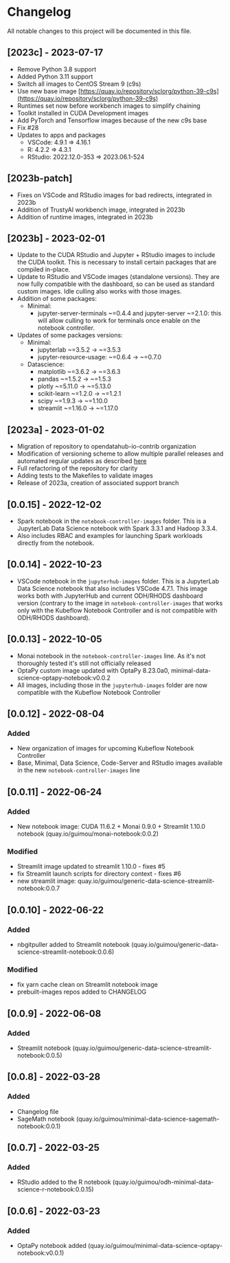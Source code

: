 # Changelog

All notable changes to this project will be documented in this file.

## [2023c] - 2023-07-17

- Remove Python 3.8 support
- Added Python 3.11 support
- Switch all images to CentOS Stream 9 (c9s)
- Use new base image [https://quay.io/repository/sclorg/python-39-c9s](https://quay.io/repository/sclorg/python-39-c9s)
- Runtimes set now before workbench images to simplify chaining
- Toolkit installed in CUDA Development images
- Add PyTorch and Tensorflow images because of the new c9s base
- Fix #28
- Updates to apps and packages
  - VSCode: 4.9.1 => 4.16.1
  - R: 4.2.2 => 4.3.1
  - RStudio: 2022.12.0-353 => 2023.06.1-524

## [2023b-patch]

- Fixes on VSCode and RStudio images for bad redirects, integrated in 2023b
- Addition of TrustyAI workbench image, integrated in 2023b
- Addition of runtime images, integrated in 2023b

## [2023b] - 2023-02-01

- Update to the CUDA RStudio and Jupyter + RStudio images to include the CUDA toolkit. This is necessary to install certain packages that are compiled in-place.
- Update to RStudio and VSCode images (standalone versions). They are now fully compatible with the dashboard, so can be used as standard custom images. Idle culling also works with those images.
- Addition of some packages:
  - Minimal:
    - jupyter-server-terminals ~=0.4.4 and jupyter-server ~=2.1.0: this will allow culling to work for terminals once enable on the notebook controller.
- Updates of some packages versions:
  - Minimal:
    - jupyterlab ~=3.5.2 -> ~=3.5.3
    - jupyter-resource-usage: ~=0.6.4 -> ~=0.7.0
  - Datascience:
    - matplotlib ~=3.6.2 -> ~=3.6.3
    - pandas ~=1.5.2 -> ~=1.5.3
    - plotly ~=5.11.0 -> ~=5.13.0
    - scikit-learn ~=1.2.0 -> ~=1.2.1
    - scipy ~=1.9.3 -> ~=1.10.0
    - streamlit ~=1.16.0  -> ~=1.17.0

## [2023a] - 2023-01-02

- Migration of repository to opendatahub-io-contrib organization
- Modification of versioning scheme to allow multiple parallel releases and automated regular updates as described [here](README.md#naming-convention)
- Full refactoring of the repository for clarity
- Adding tests to the Makefiles to validate images
- Release of 2023a, creation of associated support branch

## [0.0.15] - 2022-12-02

- Spark notebook in the `notebook-controller-images` folder. This is a JupyterLab Data Science notebook with Spark 3.3.1 and Hadoop 3.3.4.
- Also includes RBAC and examples for launching Spark workloads directly from the notebook.

## [0.0.14] - 2022-10-23

- VSCode notebook in the `jupyterhub-images` folder. This is a JupyterLab Data Science notebook that also includes VSCode 4.7.1. This image works both with JupyterHub and current ODH/RHODS dashboard version (contrary to the image in `notebook-controller-images` that works only with the Kubeflow Notebook Controller and is not compatible with ODH/RHODS dashboard).

## [0.0.13] - 2022-10-05

- Monai notebook in the `notebook-controller-images` line. As it's not thoroughly tested it's still not officially released
- OptaPy custom image updated with OptaPy 8.23.0a0, minimal-data-science-optapy-notebook:v0.0.2
- All images, including those in the `jupyterhub-images` folder are now compatible with the Kubeflow Notebook Controller

## [0.0.12] - 2022-08-04

### Added

- New organization of images for upcoming Kubeflow Notebook Controller
- Base, Minimal, Data Science, Code-Server and RStudio images available in the new `notebook-controller-images` line

## [0.0.11] - 2022-06-24

### Added

- New notebook image: CUDA 11.6.2 + Monai 0.9.0 + Streamlit 1.10.0 notebook (quay.io/guimou/monai-notebook:0.0.2)

### Modified

- Streamlit image updated to streamlit 1.10.0 - fixes #5
- fix Streamlit launch scripts for directory context - fixes #6
- new streamlit image: quay.io/guimou/generic-data-science-streamlit-notebook:0.0.7

## [0.0.10] - 2022-06-22

### Added

- nbgitpuller added to Streamlit notebook (quay.io/guimou/generic-data-science-streamlit-notebook:0.0.6)

### Modified

- fix yarn cache clean on Streamlit notebook image
- prebuilt-images repos added to CHANGELOG

## [0.0.9] - 2022-06-08

### Added

- Streamlit notebook (quay.io/guimou/generic-data-science-streamlit-notebook:0.0.5)

## [0.0.8] - 2022-03-28

### Added

- Changelog file
- SageMath notebook (quay.io/guimou/minimal-data-science-sagemath-notebook:0.0.1)

## [0.0.7] - 2022-03-25

### Added

- RStudio added to the R notebook (quay.io/guimou/odh-minimal-data-science-r-notebook:0.0.15)

## [0.0.6] - 2022-03-23

### Added

- OptaPy notebook added (quay.io/guimou/minimal-data-science-optapy-notebook:v0.0.1)
